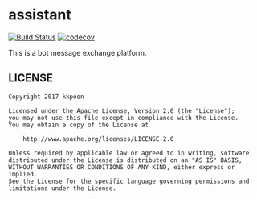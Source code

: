 # assistant

[![Build Status](https://travis-ci.org/kkpoon/assistant.svg?branch=master)](https://travis-ci.org/kkpoon/assistant)
[![codecov](https://codecov.io/gh/kkpoon/assistant/branch/master/graph/badge.svg)](https://codecov.io/gh/kkpoon/assistant)

This is a bot message exchange platform.

## LICENSE

```
Copyright 2017 kkpoon

Licensed under the Apache License, Version 2.0 (the "License");
you may not use this file except in compliance with the License.
You may obtain a copy of the License at

    http://www.apache.org/licenses/LICENSE-2.0

Unless required by applicable law or agreed to in writing, software
distributed under the License is distributed on an "AS IS" BASIS,
WITHOUT WARRANTIES OR CONDITIONS OF ANY KIND, either express or implied.
See the License for the specific language governing permissions and
limitations under the License.
 ```
